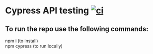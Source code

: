 # Cypress API testing [![ci](https://github.com/elmondino/Cypress-API-testing/actions/workflows/ci.yml/badge.svg)](https://github.com/elmondino/Cypress-API-testing/actions/workflows/ci.yml)

## To run the repo use the following commands:
npm i (to install) <br> 
npm cypress (to run locally)


